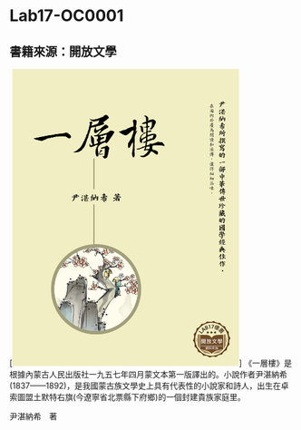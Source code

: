 # Lab17-OC0001
## 書籍來源：開放文學 

[<img alt="alt_text" width="400px" src="OC0001_一層樓\OEBPS\cover.jpg" />]
《一層樓》是根據內蒙古人民出版社一九五七年四月蒙文本第一版譯出的。小說作者尹湛納希 (1837——1892)，是我國蒙古族文學史上具有代表性的小說家和詩人，出生在卓索圖盟土默特右旗(今遼寧省北票縣下府鄉)的一個封建貴族家庭里。

尹湛納希　著

